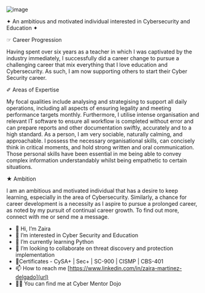 

![image](https://user-images.githubusercontent.com/114838071/193432165-7a0fb5cf-e61d-4889-81ec-dfb93ae6feea.png)

✦ An ambitious and motivated individual interested in Cybersecurity and Education ✦

☞ Career Progression

Having spent over six years as a teacher in which I was captivated by the industry
immediately, I successfully did a career change to pursue a challenging career that mix everything that I love education and Cybersecurity. 
As such, I am now supporting others to start their Cyber Security career.

✐ Areas of Expertise

My focal qualities include analysing and strategising to support all daily operations,
including all aspects of ensuring legality and meeting performance targets monthly.
Furthermore, I utilise intense organisation and relevant IT software to ensure all workflow
is completed without error and can prepare reports and other documentation swiftly,
accurately and to a high standard.
As a person, I am very sociable, naturally calming, and approachable. I possess the necessary
organisational skills, can concisely think in critical moments, and hold strong written and
oral communication. Those personal skills have been essential in me being able to convey
complex information understandably whilst being empathetic to certain situations.

★ Ambition

I am an ambitious and motivated individual that has a desire to keep learning, especially in the area of 
Cybersecurity. Similarly, a chance for career development is a necessity as I aspire to
pursue a prolonged career, as noted by my pursuit of continual career growth. To find out more, connect with me or send me a message.




- 👋 Hi, I’m Zaira 
- 👀 I’m interested in Cyber Security and Education 
- 🌱 I’m currently learning Python 
- 💞️ I’m looking to collaborate on threat discovery and protection implementation 
- :scroll:Certificates - CySA+ | Sec+ | SC-900 | CISMP | CBS-401
- 📫 How to reach me [https://www.linkedin.com/in/zaira-martinez-delgado](url)
- :woman_technologist: You can find me at Cyber Mentor Dojo

<!---
CtrlZai/CtrlZai is a ✨ special ✨ repository because its `README.md` (this file) appears on your GitHub profile.
You can click the Preview link to take a look at your changes.
--->
